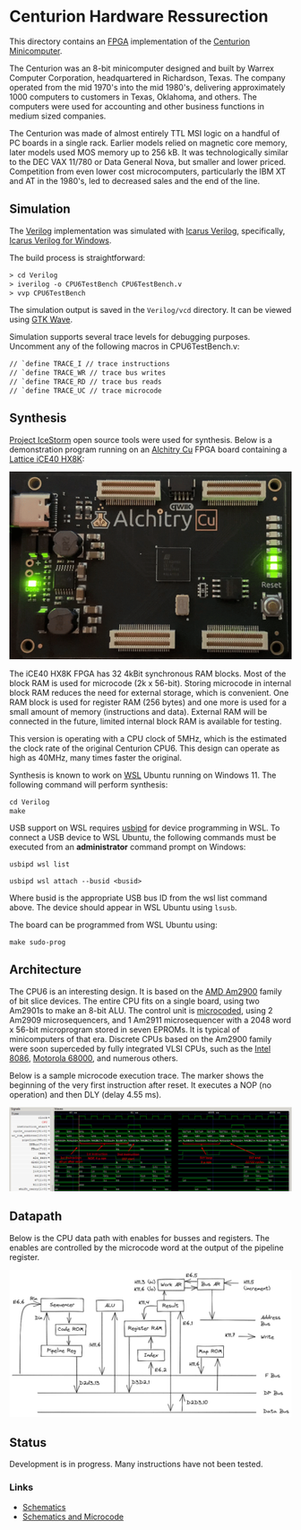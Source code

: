 # Centurion Hardware Ressurection

This directory contains an [FPGA](https://en.wikipedia.org/wiki/Field-programmable_gate_array) implementation of the [Centurion Minicomputer](https://github.com/Nakazoto/CenturionComputer/wiki).

The Centurion was an 8-bit minicomputer designed and built by Warrex Computer Corporation, headquartered in Richardson, Texas. The company operated from the mid 1970's into the mid 1980's, delivering approximately 1000 computers to customers in Texas, Oklahoma, and others. The computers were used for accounting and other business functions in medium sized companies.

The Centurion was made of almost entirely TTL MSI logic on a handful of PC boards in a single rack. Earlier models relied on magnetic core memory, later models used MOS memory up to 256 kB. It was technologically similar to the DEC VAX 11/780 or Data General Nova, but smaller and lower priced. Competition from even lower cost microcomputers, particularly the IBM XT and AT in the 1980's, led to decreased sales and the end of the line.

## Simulation

The [Verilog](https://en.wikipedia.org/wiki/Verilog) implementation was simulated with [Icarus Verilog](http://iverilog.icarus.com/), specifically, [Icarus Verilog for Windows](https://bleyer.org/icarus/).

The build process is straightforward:

```
> cd Verilog
> iverilog -o CPU6TestBench CPU6TestBench.v
> vvp CPU6TestBench
```

The simulation output is saved in the ```Verilog/vcd``` directory. It can be viewed using [GTK Wave](http://gtkwave.sourceforge.net/).

Simulation supports several trace levels for debugging purposes. Uncomment any of the following macros in CPU6TestBench.v:

```
// `define TRACE_I // trace instructions
// `define TRACE_WR // trace bus writes
// `define TRACE_RD // trace bus reads
// `define TRACE_UC // trace microcode
```

## Synthesis

[Project IceStorm](https://clifford.at/icestorm) open source tools were used for synthesis. Below is a demonstration program running on an [Alchitry Cu](https://alchitry.com/boards/cu) FPGA board containing a [Lattice iCE40 HX8K](https://www.latticesemi.com/iCE40):

![Centurion1](images/cylon.gif "Running code")

The iCE40 HX8K FPGA has 32 4kBit synchronous RAM blocks. Most of the block RAM is used for microcode (2k x 56-bit). Storing microcode in internal block RAM reduces the need for external storage, which is convenient. One RAM block is used for register RAM (256 bytes) and one more is used for a small amount of memory (instructions and data). External RAM will be connected in the future, limited internal block RAM is available for testing.

This version is operating with a CPU clock of 5MHz, which is the estimated the clock rate of the original Centurion CPU6. This design can operate as high as 40MHz, many times faster the original.

Synthesis is known to work on [WSL](https://docs.microsoft.com/en-us/windows/wsl/install) Ubuntu running on Windows 11. The following command will perform synthesis:

```
cd Verilog
make
```

USB support on WSL requires [usbipd](https://devblogs.microsoft.com/commandline/connecting-usb-devices-to-wsl) for device programming in WSL. To connect a USB device to WSL Ubuntu, the following commands must be executed from an **administrator** command prompt on Windows:

```
usbipd wsl list
```
```
usbipd wsl attach --busid <busid>
```

Where busid is the appropriate USB bus ID from the wsl list command above. The device should appear in WSL Ubuntu using ```lsusb```.

The board can be programmed from WSL Ubuntu using:

```
make sudo-prog
```

## Architecture

The CPU6 is an interesting design. It is based on the [AMD Am2900](https://en.wikipedia.org/wiki/AMD_Am2900) family of bit slice devices. The entire CPU fits on a single board, using two Am2901s to make an 8-bit ALU. The control unit is [microcoded](https://en.wikipedia.org/wiki/Microcode), using 2 Am2909 microsequencers, and 1 Am2911 microsequencer with a 2048 word x 56-bit microprogram stored in seven EPROMs. It is typical of minicomputers of that era. Discrete CPUs based on the Am2900 family were soon superceded by fully integrated VLSI CPUs, such as the [Intel 8086](https://en.wikipedia.org/wiki/Intel_8086), [Motorola 68000](https://en.wikipedia.org/wiki/Motorola_68000), and numerous others.

Below is a sample microcode execution trace. The marker shows the beginning of the very first instruction after reset. It executes a NOP (no operation) and then DLY (delay 4.55 ms).

![DCX Instruction](images/NOP_DLY.png "DCX Instruction Execution")

## Datapath

Below is the CPU data path with enables for busses and registers. The enables are controlled by the microcode word at the output of the pipeline register.

![Data path](images/Datapath.png "Data path")

## Status

Development is in progress. Many instructions have not been tested.

### Links

 * [Schematics](https://github.com/Meisaka/CenMiniCom)
 * [Schematics and Microcode](https://github.com/sjsoftware/centurion-cpu6)

